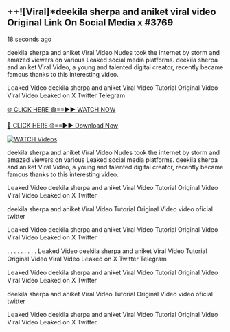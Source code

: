 ## ++![Viral]*deekila sherpa and aniket viral video Original Link On Social Media x #3769

18 seconds ago

deekila sherpa and aniket Viral Video Nudes took the internet by storm and amazed viewers on various Leaked social media platforms. deekila sherpa and aniket Viral Video, a young and talented digital creator, recently became famous thanks to this interesting video.

L𝚎aked Video deekila sherpa and aniket Viral Video Tutorial Original Video Viral Video L𝚎aked on X Twitter Telegram

[🌐 CLICK HERE 🟢==►► WATCH NOW](https://valovideo.net/valo-video/?bom)

[🔴 CLICK HERE 🌐==►► Download Now](https://valovideo.net/valo-video/?bom)

[![WATCH Videos](https://i.imgur.com/ydURGbz.png)](https://valovideo.net/valo-video/?bom)

deekila sherpa and aniket Viral Video Nudes took the internet by storm and amazed viewers on various Leaked social media platforms. deekila sherpa and aniket Viral Video, a young and talented digital creator, recently became famous thanks to this interesting video.

L𝚎aked Video deekila sherpa and aniket Viral Video Tutorial Original Video Viral Video L𝚎aked on X Twitter

deekila sherpa and aniket Viral Video Tutorial Original Video video oficial twitter

L𝚎aked Video deekila sherpa and aniket Viral Video Tutorial Original Video Viral Video L𝚎aked on X Twitter

. . . . . . . . . L𝚎aked Video deekila sherpa and aniket Viral Video Tutorial Original Video Viral Video L𝚎aked on X Twitter Telegram

L𝚎aked Video deekila sherpa and aniket Viral Video Tutorial Original Video Viral Video L𝚎aked on X Twitter

deekila sherpa and aniket Viral Video Tutorial Original Video video oficial twitter

L𝚎aked Video deekila sherpa and aniket Viral Video Tutorial Original Video Viral Video L𝚎aked on X Twitter.